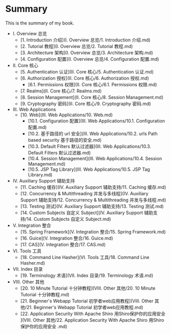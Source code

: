 # Summary

This is the summary of my book.

* I. Overview 总览
	* [1. Introduction 介绍](I. Overview 总览/1. Introduction 介绍.md) 
	* [2. Tutorial 教程](I. Overview 总览/2. Tutorial 教程.md) 
	* [3. Architecture 架构](I. Overview 总览/3. Architecture 架构.md) 
	* [4. Configuration 配置](I. Overview 总览/4. Configuration 配置.md) 
* II. Core 核心
	* [5. Authentication 认证](II. Core 核心/5. Authentication 认证.md) 
	* [6. Authorization 授权](II. Core 核心/6. Authorization 授权.md) 
	 	* [6.1. Permissions 权限](II. Core 核心/6.1. Permissions 权限.md) 
	* [7. Realms](II. Core 核心/7. Realms.md) 
	* [8. Session Management](II. Core 核心/8. Session Management.md) 
	* [9. Cryptography 密码](II. Core 核心/9. Cryptography 密码.md) 
* III. Web Applications
	* [10. Web](III. Web Applications/10. Web.md) 
	   * [10.1. Configuration 配置](III. Web Applications/10.1. Configuration 配置.md) 
	   * [10.2. 基于路径的 url 安全](III. Web Applications/10.2. urls Path based security 基于路径的安全.md) 
	   * [10.3. Default Filters 默认过滤器](III. Web Applications/10.3. Default Filters 默认过滤器.md) 
	   * [10.4. Session Management](III. Web Applications/10.4. Session Management.md) 
	   * [10.5. JSP Tag Library](III. Web Applications/10.5. JSP Tag Library.md) 
* IV. Auxiliary Support 辅助支持
	* [11. Caching 缓存](IV. Auxiliary Support 辅助支持/11. Caching 缓存.md) 
	* [12. Concurrency & Multithreading 并发与多线程](IV. Auxiliary Support 辅助支持/12. Concurrency & Multithreading 并发与多线程.md) 
	* [13. Testing 测试](IV. Auxiliary Support 辅助支持/13. Testing 测试.md) 
	* [14. Custom Subjects 自定义 Subject](IV. Auxiliary Support 辅助支持/14. Custom Subjects 自定义 Subject.md) 
* V. Integration 整合
	* [15. Spring Framework](V. Integration 整合/15. Spring Framework.md)
	* [16. Guice](V. Integration 整合/16. Guice.md)
	* [17. CAS](V. Integration 整合/17. CAS.md) 
* VI. Tools 工具
	* [18. Command Line Hasher](VI. Tools 工具/18. Command Line Hasher.md) 
* VII. Index 目录
	* [19. Terminology 术语](VII. Index 目录/19. Terminology 术语.md) 
* VIII. Other 其他
	* [20. 10 Minute Tutorial 十分钟教程](VIII. Other 其他/20. 10 Minute Tutorial 十分钟教程.md) 
	* [21. Beginner's Webapp Tutorial 初学者web应用教程](VIII. Other 其他/21. Beginner's Webapp Tutorial 初学者web应用教程.md) 
	* [22. Application Security With Apache Shiro 用Shiro保护你的应用安全 ](VIII. Other 其他/22. Application Security With Apache Shiro 用Shiro保护你的应用安全 .md) 
